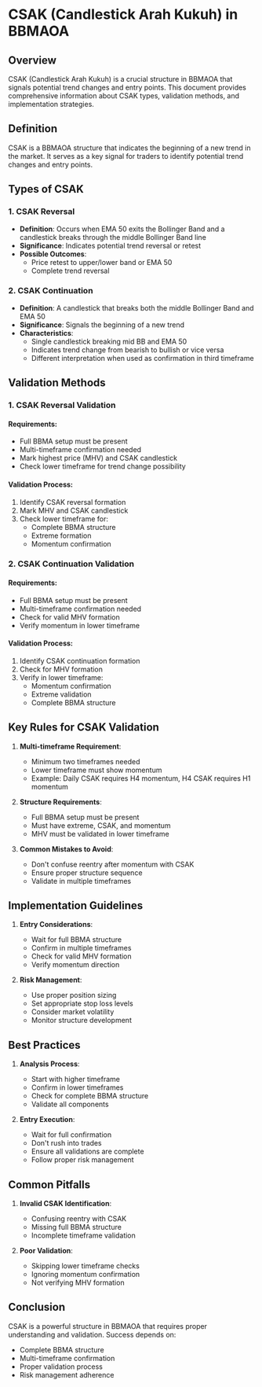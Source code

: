 # CSAK (Candlestick Arah Kukuh) in BBMAOA

## Overview
CSAK (Candlestick Arah Kukuh) is a crucial structure in BBMAOA that signals potential trend changes and entry points. This document provides comprehensive information about CSAK types, validation methods, and implementation strategies.

## Definition
CSAK is a BBMAOA structure that indicates the beginning of a new trend in the market. It serves as a key signal for traders to identify potential trend changes and entry points.

## Types of CSAK

### 1. CSAK Reversal
- **Definition**: Occurs when EMA 50 exits the Bollinger Band and a candlestick breaks through the middle Bollinger Band line
- **Significance**: Indicates potential trend reversal or retest
- **Possible Outcomes**:
  - Price retest to upper/lower band or EMA 50
  - Complete trend reversal

### 2. CSAK Continuation
- **Definition**: A candlestick that breaks both the middle Bollinger Band and EMA 50
- **Significance**: Signals the beginning of a new trend
- **Characteristics**:
  - Single candlestick breaking mid BB and EMA 50
  - Indicates trend change from bearish to bullish or vice versa
  - Different interpretation when used as confirmation in third timeframe

## Validation Methods

### 1. CSAK Reversal Validation
#### Requirements:
- Full BBMA setup must be present
- Multi-timeframe confirmation needed
- Mark highest price (MHV) and CSAK candlestick
- Check lower timeframe for trend change possibility

#### Validation Process:
1. Identify CSAK reversal formation
2. Mark MHV and CSAK candlestick
3. Check lower timeframe for:
   - Complete BBMA structure
   - Extreme formation
   - Momentum confirmation

### 2. CSAK Continuation Validation
#### Requirements:
- Full BBMA setup must be present
- Multi-timeframe confirmation needed
- Check for valid MHV formation
- Verify momentum in lower timeframe

#### Validation Process:
1. Identify CSAK continuation formation
2. Check for MHV formation
3. Verify in lower timeframe:
   - Momentum confirmation
   - Extreme validation
   - Complete BBMA structure

## Key Rules for CSAK Validation

1. **Multi-timeframe Requirement**:
   - Minimum two timeframes needed
   - Lower timeframe must show momentum
   - Example: Daily CSAK requires H4 momentum, H4 CSAK requires H1 momentum

2. **Structure Requirements**:
   - Full BBMA setup must be present
   - Must have extreme, CSAK, and momentum
   - MHV must be validated in lower timeframe

3. **Common Mistakes to Avoid**:
   - Don't confuse reentry after momentum with CSAK
   - Ensure proper structure sequence
   - Validate in multiple timeframes

## Implementation Guidelines

1. **Entry Considerations**:
   - Wait for full BBMA structure
   - Confirm in multiple timeframes
   - Check for valid MHV formation
   - Verify momentum direction

2. **Risk Management**:
   - Use proper position sizing
   - Set appropriate stop loss levels
   - Consider market volatility
   - Monitor structure development

## Best Practices

1. **Analysis Process**:
   - Start with higher timeframe
   - Confirm in lower timeframes
   - Check for complete BBMA structure
   - Validate all components

2. **Entry Execution**:
   - Wait for full confirmation
   - Don't rush into trades
   - Ensure all validations are complete
   - Follow proper risk management

## Common Pitfalls

1. **Invalid CSAK Identification**:
   - Confusing reentry with CSAK
   - Missing full BBMA structure
   - Incomplete timeframe validation

2. **Poor Validation**:
   - Skipping lower timeframe checks
   - Ignoring momentum confirmation
   - Not verifying MHV formation

## Conclusion
CSAK is a powerful structure in BBMAOA that requires proper understanding and validation. Success depends on:
- Complete BBMA structure
- Multi-timeframe confirmation
- Proper validation process
- Risk management adherence 